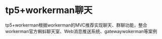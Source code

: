 # tp5+workerman聊天

tp5+workerman根据workerman的MVC推荐实现聊天、群聊功能，整合workerman官方蝌蚪聊天室、Web消息推送系统、gatewaywokerman等案例
